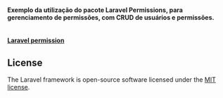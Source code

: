 <h4>Exemplo da utilização do pacote <strong>Laravel Permissions</strong>, para gerenciamento de permissões, com CRUD de usuários e permissões.</h4>
<br>
<strong><a href="https://docs.spatie.be/laravel-permission/v3/introduction/">Laravel permission</a></strong>


## License

The Laravel framework is open-source software licensed under the [MIT license](https://opensource.org/licenses/MIT).
